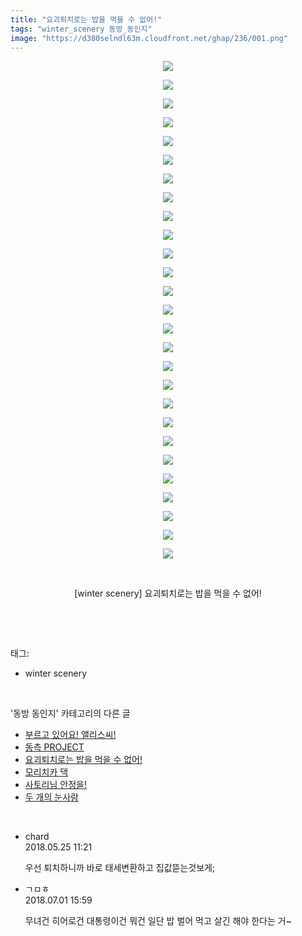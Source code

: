 ```yaml
---
title: "요괴퇴치로는 밥을 먹을 수 없어!"
tags: "winter_scenery 동방_동인지"
image: "https://d380selndl63m.cloudfront.net/ghap/236/001.png"
---
```

<div class="article">
<p style="text-align: center; clear: none; float: none;"><img src="{{ site.imgserver5 }}/ghap/236/001.png"/></p>
<p style="text-align: center; clear: none; float: none;"><img src="{{ site.imgserver5 }}/ghap/236/002.png"/></p>
<p style="text-align: center; clear: none; float: none;"><img src="{{ site.imgserver5 }}/ghap/236/003.png"/></p>
<p style="text-align: center; clear: none; float: none;"><img src="{{ site.imgserver5 }}/ghap/236/004.png"/></p>
<p style="text-align: center; clear: none; float: none;"><img src="{{ site.imgserver5 }}/ghap/236/005.png"/></p>
<p style="text-align: center; clear: none; float: none;"><img src="{{ site.imgserver5 }}/ghap/236/006.png"/></p>
<p style="text-align: center; clear: none; float: none;"><img src="{{ site.imgserver5 }}/ghap/236/007.png"/></p>
<p style="text-align: center; clear: none; float: none;"><img src="{{ site.imgserver5 }}/ghap/236/008.png"/></p>
<p style="text-align: center; clear: none; float: none;"><img src="{{ site.imgserver5 }}/ghap/236/009.png"/></p>
<p style="text-align: center; clear: none; float: none;"><img src="{{ site.imgserver5 }}/ghap/236/010.png"/></p>
<p style="text-align: center; clear: none; float: none;"><img src="{{ site.imgserver5 }}/ghap/236/011.png"/></p>
<p style="text-align: center; clear: none; float: none;"><img src="{{ site.imgserver5 }}/ghap/236/012.png"/></p>
<p style="text-align: center; clear: none; float: none;"><img src="{{ site.imgserver5 }}/ghap/236/013.png"/></p>
<p style="text-align: center; clear: none; float: none;"><img src="{{ site.imgserver5 }}/ghap/236/014.png"/></p>
<p style="text-align: center; clear: none; float: none;"><img src="{{ site.imgserver5 }}/ghap/236/015.png"/></p>
<p style="text-align: center; clear: none; float: none;"><img src="{{ site.imgserver5 }}/ghap/236/016.png"/></p>
<p style="text-align: center; clear: none; float: none;"><img src="{{ site.imgserver5 }}/ghap/236/017.png"/></p>
<p style="text-align: center; clear: none; float: none;"><img src="{{ site.imgserver5 }}/ghap/236/018.png"/></p>
<p style="text-align: center; clear: none; float: none;"><img src="{{ site.imgserver5 }}/ghap/236/019.png"/></p>
<p style="text-align: center; clear: none; float: none;"><img src="{{ site.imgserver5 }}/ghap/236/020.png"/></p>
<p style="text-align: center; clear: none; float: none;"><img src="{{ site.imgserver5 }}/ghap/236/021.png"/></p>
<p style="text-align: center; clear: none; float: none;"><img src="{{ site.imgserver5 }}/ghap/236/022.png"/></p>
<p style="text-align: center; clear: none; float: none;"><img src="{{ site.imgserver5 }}/ghap/236/023.png"/></p>
<p style="text-align: center; clear: none; float: none;"><img src="{{ site.imgserver5 }}/ghap/236/024.png"/></p>
<p style="text-align: center; clear: none; float: none;"><img src="{{ site.imgserver5 }}/ghap/236/025.png"/></p>
<p style="text-align: center; clear: none; float: none;"><img src="{{ site.imgserver5 }}/ghap/236/026.png"/></p>
<p style="text-align: center; clear: none; float: none;"><img src="{{ site.imgserver5 }}/ghap/236/027.jpg"/></p>
<p style="text-align: center; clear: none; float: none;"><br/></p>
<p style="text-align: center; clear: none; float: none;">[winter scenery] 요괴퇴치로는 밥을 먹을 수 없어!</p>
<p><br/></p>
</div><br/>
<div class="tagTrail">
<p>태그: </p>
<ul>
<li>winter scenery</li>
</ul>
</div><br/>
<div class="another">
<p>'동방 동인지' 카테고리의 다른 글</p>
<ul>
<li><a href="/ghap_238">부르고 있어요! 앨리스씨!</a></li>
<li><a href="/ghap_237">동측 PROJECT</a></li>
<li><a href="/ghap_236">요괴퇴치로는 밥을 먹을 수 없어!</a></li>
<li><a href="/ghap_235">모리치카 댁</a></li>
<li><a href="/ghap_234">사토리님 안정을!</a></li>
<li><a href="/ghap_233">두 개의 눈사람</a></li>
</ul>
</div><br/>
<div class="cb_module cb_fluid">
<div class="cb_wrt cb_profile">
<div class="comment">
<ul>
<li class="cb_thumb_off" id="comment15261508">
<div class="cb_comment_area">
<div class="cb_info_area">
<div class="cb_section">
<span class="cb_nick_name">chard</span>
</div>
<div class="cb_section">
<span class="cb_date">2018.05.25 11:21 </span>
</div>
</div>
<div class="cb_dsc_comment">
<p class="cb_dsc">
											우선 퇴치하니까 바로 태세변환하고 집값뜯는것보게;
										</p>
</div>
</div></li>
<li class="cb_thumb_off" id="comment15279316">
<div class="cb_comment_area">
<div class="cb_info_area">
<div class="cb_section">
<span class="cb_nick_name">ㄱㅁㅎ</span>
</div>
<div class="cb_section">
<span class="cb_date">2018.07.01 15:59 </span>
</div>
</div>
<div class="cb_dsc_comment">
<p class="cb_dsc">
											무녀건 히어로건 대통령이건 뭐건 일단 밥 벌어 먹고 살긴 해야 한다는 거~
										</p>
</div>
</div></li>
</ul>
</div>
</div><!-- commentList close -->
</div><br/>
